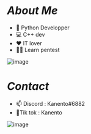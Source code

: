 # ***About Me***
- 🐍 Python Developper
- 💻 C++ dev
- ♥️ IT lover
- 👨‍🎓 Learn pentest



![image](https://user-images.githubusercontent.com/101955438/159188696-7cb210e7-46f5-4061-85a5-12a18c6a6259.png)


# ***Contact***
- 📫 Discord : Kanento#6882
- 📱Tik tok : Kanento 

![image](https://user-images.githubusercontent.com/101955438/159188648-b6be08eb-c418-4eab-9442-9b784d57d3b0.png)



